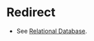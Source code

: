 # Redirect
- See [Relational Database](/Tech-Ref/Software-Development/Database/Relational-Database).